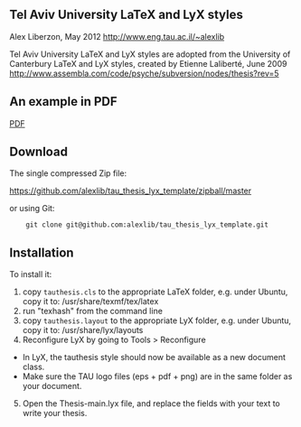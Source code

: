 Tel Aviv University LaTeX and LyX styles
-----------------------------------------

Alex Liberzon, May 2012
http://www.eng.tau.ac.il/~alexlib

Tel Aviv University LaTeX and LyX styles are adopted from the University of Canterbury LaTeX and LyX styles, 
created by Etienne Laliberté, June 2009
http://www.assembla.com/code/psyche/subversion/nodes/thesis?rev=5

An example in PDF
-----------------

[PDF](https://docs.google.com/viewer?url=https%3A%2F%2Fgithub.com%2Falexlib%2Ftau_thesis_lyx_template%2Fblob%2Fmaster%2FThesis-main.pdf%3Fraw%3Dtrue)

Download 
---------

The single compressed Zip file:

https://github.com/alexlib/tau_thesis_lyx_template/zipball/master

or using Git:

        git clone git@github.com:alexlib/tau_thesis_lyx_template.git


Installation
------------


To install it:

1. copy ```tauthesis.cls``` to the appropriate LaTeX folder, e.g. under Ubuntu, copy it to: /usr/share/texmf/tex/latex
2. run "texhash" from the command line
3. copy ```tauthesis.layout``` to the appropriate LyX folder, e.g. under Ubuntu, copy it to: /usr/share/lyx/layouts
4. Reconfigure LyX by going to Tools > Reconfigure
  *   In LyX, the tauthesis style should now be available as a new document class.
  *   Make sure the TAU logo files (eps + pdf + png) are in the same folder as your document.
5. Open the Thesis-main.lyx file, and replace the fields with your text to write your thesis.
